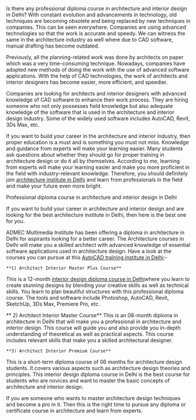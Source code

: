 Is there any professional diploma course in architecture and interior design in Delhi?
With constant evolution and advancements in technology, old techniques are becoming obsolete and being replaced by new techniques in companies. This can be seen everywhere. Companies are using advanced technologies so that the work is accurate and speedy. We can witness the same in the architecture industry as well where due to CAD software, manual drafting has become outdated.

Previously, all the planning-related work was done by architects on paper which was a very time-consuming technique. Nowadays, companies have adopted new methods of doing the work with the use of advanced software applications. With the help of CAD technologies, the work of architects and interior designers has become easier, more efficient, and speedier.

Companies are looking for architects and interior designers with advanced knowledge of CAD software to enhance their work process. They are hiring someone who not only possesses field knowledge but also adequate knowledge of the software that is used in the architecture and interior design industry. Some of the widely used software includes AutoCAD, Revit, 3Ds Max, etc.

If you want to build your career in the architecture and interior industry, then proper education is a must and is something you must not miss. Knowledge and guidance from experts will make your learning easier. Many students ask questions about whether they should go for proper training in architecture design or do it all by themselves. According to me, learning from experts will make your learning easier and make you more proficient in the field with industry-relevant knowledge.  Therefore, you should definitely join [architecture institute in Delhi](https://www.admecindia.co.in/courses/cad-architecture-interior-courses/) and learn from professionals in the field and make your future even more bright.

Professional diploma course in architecture and interior design in Delhi

If you want to build your career in architecture and interior design and are looking for the best architecture institute in Delhi, then here is the best one for you. 

ADMEC Multimedia Institute has been offering a diploma in architecture in Delhi for aspirants looking for a better career. The Architecture courses in Delhi will make you a skilled architect with advanced knowledge of essential software applications used in architecture design. Have a look at the courses you can pursue at this [AutoCAD training institute in Delhi](https://www.admecindia.co.in/course/best-autocad-master-course/):-

    **1) Architect Interior Master Plus Course**
This is a 12-month [interior design diploma course in Delhi]("https://www.admecindia.co.in/course/most-advanced-architect-design-master-plus-course/")where you learn to create stunning designs by blending your creative skills as well as technical skills. You learn to plan beautiful structures with this professional diploma course. The tools and software include Photoshop, AutoCAD, Revit, SketchUp, 3Ds Max, Premiere Pro, etc.

  **  2) Architect Interior Master Course**
This is an 08-month diploma in architecture in Delhi that will make you a professional in architecture and interior design. This course will guide you and also provide you in-depth understanding of theoretical as well as practical aspects. This course includes relevant skills that make you a skilled architectural designer. 

    **3) Architect Interior Premium Course**
This is a short-term diploma course of 06 months for architecture design students. It covers various aspects such as architecture design theories and principles. This interior design diploma course in Delhi is the best course for students who are novices and want to master the basic concepts of architecture and interior design.

If you are someone who wants to master architecture design techniques and become a pro in it. Then this is the right time to pursue any diploma or certificate course in architecture and learn from experts.

